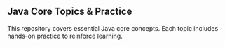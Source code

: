 ## Java Core Topics & Practice
This repository covers essential Java core concepts.
Each topic includes hands-on practice to reinforce learning.
